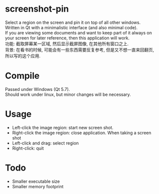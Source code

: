 # screenshot-pin
Select a region on the screen and pin it on top of all other windows.<br/>
Written in Qt with a minimalistic interface (and also minimal code).<br/>
If you are viewing some documents and want to keep part of it always on your screen for later reference,
then this application will work.<br/>
功能: 截取屏幕某一区域, 然后显示截屏图像, 在其他所有窗口之上.<br/>
背景: 在看书的时候, 可能会有一些东西需要反复参考, 但是又不想一直来回翻页, 所以写的这个应用.<br/>

# Compile
Passed under Windows (Qt 5.7).<br/>
Should work under linux, but minor changes will be necessary.

# Usage
- Left-click the image region: start new screen shot.
- Right-click the image region: close application.
When taking a screen shot
- Left-click and drag: select region
- Right-click: quit

# Todo
- Smaller executable size
- Smaller memory footprint
